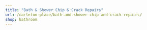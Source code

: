 ```yaml
---
title: "Bath & Shower Chip & Crack Repairs"
url: /carleton-place/bath-and-shower-chip-and-crack-repairs/
shop: bathroom
---
```

